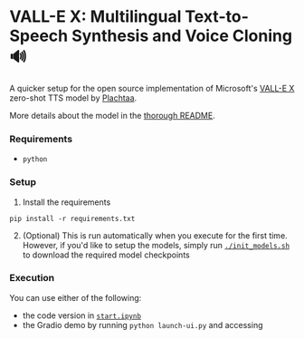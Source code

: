 # VALL-E X: Multilingual Text-to-Speech Synthesis and Voice Cloning 🔊

A quicker setup for the open source implementation of Microsoft's [VALL-E X](https://arxiv.org/pdf/2303.03926) zero-shot TTS model by [Plachtaa](https://github.com/Plachtaa).

More details about the model in the [thorough README](README-EN-long.md).

### Requirements

- `python`

### Setup

1. Install the requirements

```
pip install -r requirements.txt
```

2. (Optional) This is run automatically when you execute for the first time. However, if you'd like to setup the models, simply run [`./init_models.sh`](init_models.sh) to download the required model checkpoints

### Execution

You can use either of the following:
  - the code version in [`start.ipynb`](start.ipynb)
  - the Gradio demo by running `python launch-ui.py` and accessing
